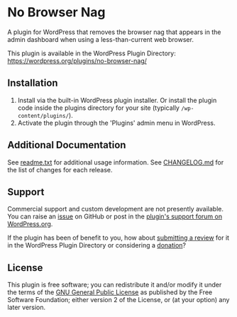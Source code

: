 # No Browser Nag

A plugin for WordPress that removes the browser nag that appears in the admin dashboard when using a less-than-current web browser.

This plugin is available in the WordPress Plugin Directory: https://wordpress.org/plugins/no-browser-nag/


## Installation

1. Install via the built-in WordPress plugin installer. Or install the plugin code inside the plugins directory for your site (typically `/wp-content/plugins/`).
2. Activate the plugin through the 'Plugins' admin menu in WordPress.


## Additional Documentation

See [readme.txt](https://github.com/coffee2code/no-browser-nag/blob/master/readme.txt) for additional usage information. See [CHANGELOG.md](CHANGELOG.md) for the list of changes for each release.


## Support

Commercial support and custom development are not presently available. You can raise an [issue](https://github.com/coffee2code/no-browser-nag/issues) on GitHub or post in the [plugin's support forum on WordPress.org](https://wordpress.org/support/plugin/no-browser-nag/).

If the plugin has been of benefit to you, how about [submitting a review](https://wordpress.org/support/plugin/no-browser-nag/reviews/) for it in the WordPress Plugin Directory or considering a [donation](https://www.paypal.com/cgi-bin/webscr?cmd=_s-xclick&hosted_button_id=6ARCFJ9TX3522)?


## License

This plugin is free software; you can redistribute it and/or modify it under the terms of the [GNU General Public License](https://www.gnu.org/licenses/gpl-2.0.html) as published by the Free Software Foundation; either version 2 of the License, or (at your option) any later version.